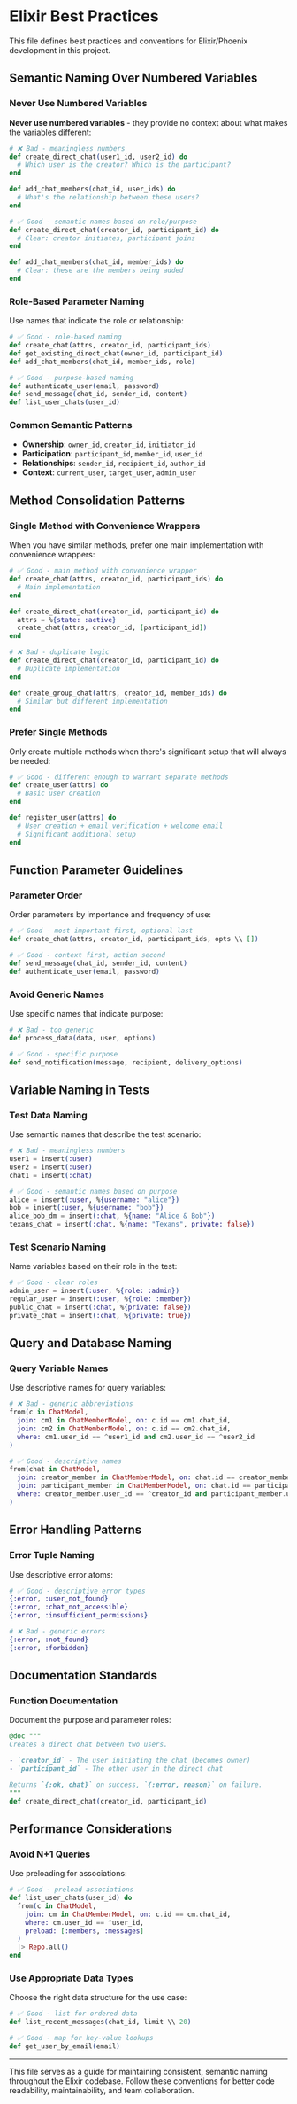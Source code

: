 # Elixir Best Practices

This file defines best practices and conventions for Elixir/Phoenix development in this project.

## Semantic Naming Over Numbered Variables

### Never Use Numbered Variables
**Never use numbered variables** - they provide no context about what makes the variables different:

```elixir
# ❌ Bad - meaningless numbers
def create_direct_chat(user1_id, user2_id) do
  # Which user is the creator? Which is the participant?
end

def add_chat_members(chat_id, user_ids) do
  # What's the relationship between these users?
end

# ✅ Good - semantic names based on role/purpose
def create_direct_chat(creator_id, participant_id) do
  # Clear: creator initiates, participant joins
end

def add_chat_members(chat_id, member_ids) do
  # Clear: these are the members being added
end
```

### Role-Based Parameter Naming
Use names that indicate the role or relationship:

```elixir
# ✅ Good - role-based naming
def create_chat(attrs, creator_id, participant_ids)
def get_existing_direct_chat(owner_id, participant_id)
def add_chat_members(chat_id, member_ids, role)

# ✅ Good - purpose-based naming  
def authenticate_user(email, password)
def send_message(chat_id, sender_id, content)
def list_user_chats(user_id)
```

### Common Semantic Patterns
- **Ownership**: `owner_id`, `creator_id`, `initiator_id`
- **Participation**: `participant_id`, `member_id`, `user_id`
- **Relationships**: `sender_id`, `recipient_id`, `author_id`
- **Context**: `current_user`, `target_user`, `admin_user`

## Method Consolidation Patterns

### Single Method with Convenience Wrappers
When you have similar methods, prefer one main implementation with convenience wrappers:

```elixir
# ✅ Good - main method with convenience wrapper
def create_chat(attrs, creator_id, participant_ids) do
  # Main implementation
end

def create_direct_chat(creator_id, participant_id) do
  attrs = %{state: :active}
  create_chat(attrs, creator_id, [participant_id])
end

# ❌ Bad - duplicate logic
def create_direct_chat(creator_id, participant_id) do
  # Duplicate implementation
end

def create_group_chat(attrs, creator_id, member_ids) do
  # Similar but different implementation
end
```

### Prefer Single Methods
Only create multiple methods when there's significant setup that will always be needed:

```elixir
# ✅ Good - different enough to warrant separate methods
def create_user(attrs) do
  # Basic user creation
end

def register_user(attrs) do
  # User creation + email verification + welcome email
  # Significant additional setup
end
```

## Function Parameter Guidelines

### Parameter Order
Order parameters by importance and frequency of use:

```elixir
# ✅ Good - most important first, optional last
def create_chat(attrs, creator_id, participant_ids, opts \\ [])

# ✅ Good - context first, action second
def send_message(chat_id, sender_id, content)
def authenticate_user(email, password)
```

### Avoid Generic Names
Use specific names that indicate purpose:

```elixir
# ❌ Bad - too generic
def process_data(data, user, options)

# ✅ Good - specific purpose
def send_notification(message, recipient, delivery_options)
```

## Variable Naming in Tests

### Test Data Naming
Use semantic names that describe the test scenario:

```elixir
# ❌ Bad - meaningless numbers
user1 = insert(:user)
user2 = insert(:user)
chat1 = insert(:chat)

# ✅ Good - semantic names based on purpose
alice = insert(:user, %{username: "alice"})
bob = insert(:user, %{username: "bob"})
alice_bob_dm = insert(:chat, %{name: "Alice & Bob"})
texans_chat = insert(:chat, %{name: "Texans", private: false})
```

### Test Scenario Naming
Name variables based on their role in the test:

```elixir
# ✅ Good - clear roles
admin_user = insert(:user, %{role: :admin})
regular_user = insert(:user, %{role: :member})
public_chat = insert(:chat, %{private: false})
private_chat = insert(:chat, %{private: true})
```

## Query and Database Naming

### Query Variable Names
Use descriptive names for query variables:

```elixir
# ❌ Bad - generic abbreviations
from(c in ChatModel,
  join: cm1 in ChatMemberModel, on: c.id == cm1.chat_id,
  join: cm2 in ChatMemberModel, on: c.id == cm2.chat_id,
  where: cm1.user_id == ^user1_id and cm2.user_id == ^user2_id
)

# ✅ Good - descriptive names
from(chat in ChatModel,
  join: creator_member in ChatMemberModel, on: chat.id == creator_member.chat_id,
  join: participant_member in ChatMemberModel, on: chat.id == participant_member.chat_id,
  where: creator_member.user_id == ^creator_id and participant_member.user_id == ^participant_id
)
```

## Error Handling Patterns

### Error Tuple Naming
Use descriptive error atoms:

```elixir
# ✅ Good - descriptive error types
{:error, :user_not_found}
{:error, :chat_not_accessible}
{:error, :insufficient_permissions}

# ❌ Bad - generic errors
{:error, :not_found}
{:error, :forbidden}
```

## Documentation Standards

### Function Documentation
Document the purpose and parameter roles:

```elixir
@doc """
Creates a direct chat between two users.

- `creator_id` - The user initiating the chat (becomes owner)
- `participant_id` - The other user in the direct chat

Returns `{:ok, chat}` on success, `{:error, reason}` on failure.
"""
def create_direct_chat(creator_id, participant_id)
```

## Performance Considerations

### Avoid N+1 Queries
Use preloading for associations:

```elixir
# ✅ Good - preload associations
def list_user_chats(user_id) do
  from(c in ChatModel,
    join: cm in ChatMemberModel, on: c.id == cm.chat_id,
    where: cm.user_id == ^user_id,
    preload: [:members, :messages]
  )
  |> Repo.all()
end
```

### Use Appropriate Data Types
Choose the right data structure for the use case:

```elixir
# ✅ Good - list for ordered data
def list_recent_messages(chat_id, limit \\ 20)

# ✅ Good - map for key-value lookups
def get_user_by_email(email)
```

---

This file serves as a guide for maintaining consistent, semantic naming throughout the Elixir codebase. Follow these conventions for better code readability, maintainability, and team collaboration.
